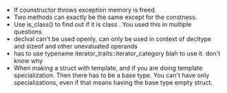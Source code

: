 * If counstructor throws exception memory is freed. 
* Two methods can exactly be the same except for the constness.
* Use is_class<T>() to find out if it is class . You used this in multiple questions 
* declval can't be used openly, can only be used in context of decltype and sizeof and other unevaluated operands 
* has to use typename iterator_traits<iterator>::iterator_category blah to use it. don't know why 
* When making a struct with template, and if you are doing template specialization. Then there has to be a base type. You can't have only specializations, even if that means having the base type empty struct.